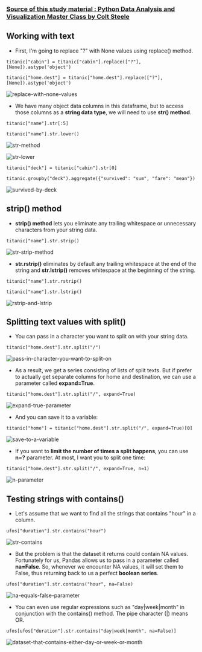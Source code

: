 ### [Source of this study material : Python Data Analysis and Visualization Master Class by Colt Steele](https://www.udemy.com/course/python-data-analysis-visualization/)


## Working with text


- First, I'm going to replace "?" with None values using replace() method.

```
titanic["cabin"] = titanic["cabin"].replace(["?"], [None]).astype('object')

titanic["home.dest"] = titanic["home.dest"].replace(["?"], [None]).astype('object')
```


![replace-with-none-values](/pictures/python/working-with-text/replace-with-none-values.PNG "replace with none values")


- We have many object data columns in this dataframe, but to access those columns as a **string data type**, we will need to use **str() method**.


```
titanic["name"].str[:5]

titanic["name"].str.lower()
```


![str-method](/pictures/python/working-with-text/str-method.PNG "str method")


![str-lower](/pictures/python/working-with-text/str-lower.PNG "str lower")


```
titanic["deck"] = titanic["cabin"].str[0]

titanic.groupby("deck").aggregate({"survived": "sum", "fare": "mean"})
```


![survived-by-deck](/pictures/python/working-with-text/ "survived by deck")



## strip() method


- **strip() method** lets you eliminate any trailing whitespace or unnecessary characters from your string data.


```
titanic["name"].str.strip()
```


![str-strip-method](/pictures/python/working-with-text/str-strip-method.PNG "str strip method")


- **str.rstrip()** eliminates by default any trailing whitespace at the end of the string and **str.lstrip()** removes whitespace at the beginning of the string.


```
titanic["name"].str.rstrip()

titanic["name"].str.lstrip()
```


![rstrip-and-lstrip](/pictures/python/working-with-text/rstrip-and-lstrip.PNG "rstrip and lstrip")



## Splitting text values with split()


- You can pass in a character you want to split on with your string data.


```
titanic["home.dest"].str.split("/")
```


![pass-in-character-you-want-to-split-on](/pictures/python/working-with-text/pass-in-character-for-split-method.PNG "pass in a character you want to split on")


- As a result, we get a series consisting of lists of split texts. But if prefer to actually get separate columns for home and destination, we can use a parameter called **expand=True**.


```
titanic["home.dest"].str.split("/", expand=True)
```


![expand-true-parameter](/pictures/python/working-with-text/expand-true-parameter.PNG "expand=True parameter")


- And you can save it to a variable:


```
titanic["home"] = titanic["home.dest"].str.split("/", expand=True)[0]
```

![save-to-a-variable](/pictures/python/working-with-text/ "save to a variable")


- If you want to **limit the number of times a split happens**, you can use **n=?** parameter. At most, I want you to split one time:


```
titanic["home.dest"].str.split("/", expand=True, n=1)
```

![n-parameter](/pictures/python/working-with-text/n-parameter.PNG "n parameter")



## Testing strings with contains()


- Let's assume that we want to find all the strings that contains "hour" in a column.


```
ufos["duration"].str.contains("hour")
```


![str-contains](/pictures/python/working-with-text/str-contains.PNG "str contains")


- But the problem is that the dataset it returns could contain NA values. Fortunately for us, Pandas allows us to pass in a parameter called **na=False**. So, whenever we encounter NA values, it will set them to False, thus returning back to us a perfect **boolean series**.


```
ufos["duration"].str.contains("hour", na=False)
```

![na-equals-false-parameter](/pictures/python/working-with-text/na-equals-false-parameter.PNG "na=False parameter")


- You can even use regular expressions such as "day|week|month" in conjunction with the contains() method. The pipe character (|) means OR.


```
ufos[ufos["duration"].str.contains("day|week|month", na=False)]
```


![dataset-that-contains-either-day-or-week-or-month](/pictures/python/working-with-text/using-regex-with-contains-method.PNG "using regex with contains() method")


